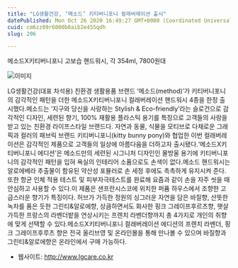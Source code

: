 ```yaml
---
title: "LG생활건강, ‘메소드’ 키티버니포니 컬래버레이션 출시"
datePublished: Mon Oct 26 2020 16:49:27 GMT+0000 (Coordinated Universal Time)
cuid: cm6zz09r6000b0aib2e455qdh
slug: 206

---
```



메소드X키티버니포니 고보습 핸드워시, 각 354ml, 7800원대

![이미지](https://cdn.hashnode.com/res/hashnode/image/upload/v1739247418035/1c941f96-f867-4321-9076-9e7e35b524d6.jpeg)

LG생활건강(대표 차석용) 친환경 생활용품 브랜드 ‘메소드(method)’가 키티버니포니의 감각적인 패턴을 더한 메소드X키티버니포니 컬래버레이션 핸드워시 4종을 한정 출시했다.메소드는 ‘지구와 당신을 사랑하는 Stylish & Eco-friendly’라는 슬로건으로 감각적인 디자인, 세련된 향기, 100% 재활용 플라스틱 용기를 특징으로 고객들의 사랑을 받고 있는 친환경 라이프스타일 브랜드다. 자연과 동물, 식물을 모티브로 다채로운 그래픽과 컬러의 패브릭 브랜드 키티버니포니(kitty bunny pony)와 협업한 이번 컬래버레이션은 감각적인 제품으로 고객들의 일상에 아름다움을 더하고자 출시됐다.‘메소드X키티버니포니 에디션’은 메소드만의 세련된 시그니처 디자인인 물방울 용기에 키티버니포니의 감각적인 패턴을 입혀 욕실의 인테리어 소품으로도 손색이 없다.메소드 핸드워시는 알로에베라 추출물이 함유된 약산성 포뮬러로 손 세정 후에도 촉촉하게 유지시켜 준다. 또한 항균 인체 적용 테스트 및 피부자극테스트를 완료해 요즘과 같이 손을 자주 씻을 때 안심하고 사용할 수 있다.이 제품은 샌프란시스코에 위치한 퍼퓸 하우스에서 조향한 고급스러운 향기가 특징이다. 허브가 가득한 정원의 싱그러운 자연을 담은 바질향, 산뜻한 녹차를 품은 듯한 그린티&알로에향, 상큼하면서도 화사한 핑크 그레이프후르츠향, 햇살 가득한 프랑스의 라벤더밭을 연상시키는 프렌치 라벤더향까지 총 4가지로 개인의 취향에 맞게 선택할 수 있다.메소드X키티버니포니 컬래버레이션 에디션의 프렌치 라벤더, 핑크 그레이프후루츠 향은 전국 올리브영 및 온라인몰을 통해 만나볼 수 있으며 바질향과 그린티&알로에향은 온라인에서 구매 가능하다.

- 웹사이트: http://www.lgcare.co.kr